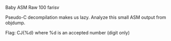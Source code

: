 Baby ASM Raw
100
farisv

Pseudo-C decompilation makes us lazy. Analyze this small ASM output from objdump.

Flag: CJ{%d} where %d is an accepted number (digit only)
